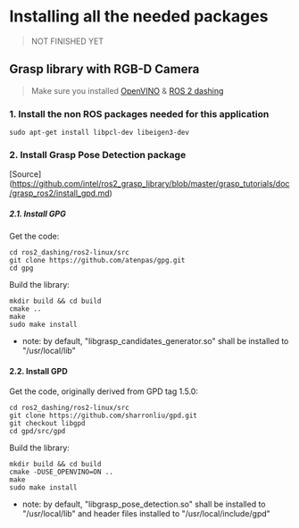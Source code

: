 # Installing all the needed packages
> NOT FINISHED YET
## Grasp library with RGB-D Camera
>Make sure you installed [OpenVINO](https://github.com/mattijsk14/BinPicking/blob/main/Installation/2%20-%20Install%20OpenVINO.md) & [ROS 2 dashing](https://github.com/mattijsk14/BinPicking/blob/main/Installation/1%20-%20Install%20ROS%202.md)

### 1. Install the non ROS packages needed for this application
```
sudo apt-get install libpcl-dev libeigen3-dev
```

### 2. Install Grasp Pose Detection package 
[Source] (https://github.com/intel/ros2_grasp_library/blob/master/grasp_tutorials/doc/grasp_ros2/install_gpd.md)

##### 2.1. Install GPG
Get the code:
```
cd ros2_dashing/ros2-linux/src
git clone https://github.com/atenpas/gpg.git
cd gpg
```
Build the library:
```
mkdir build && cd build
cmake ..
make
sudo make install
```
- note: by default, "libgrasp_candidates_generator.so" shall be installed to "/usr/local/lib"

#### 2.2. Install GPD
Get the code, originally derived from GPD tag 1.5.0:
```
cd ros2_dashing/ros2-linux/src
git clone https://github.com/sharronliu/gpd.git
git checkout libgpd
cd gpd/src/gpd
```
Build the library:
```
mkdir build && cd build
cmake -DUSE_OPENVINO=ON ..
make
sudo make install
```
- note: by default, "libgrasp_pose_detection.so" shall be installed to "/usr/local/lib" and header files installed to "/usr/local/include/gpd"


